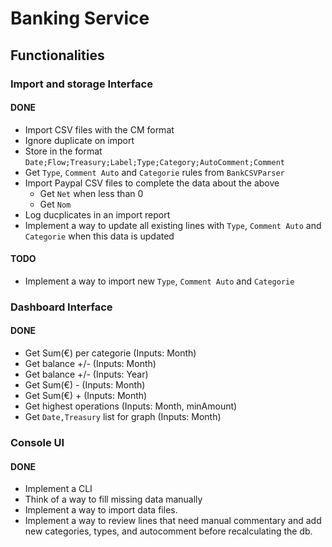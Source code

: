 # Banking Service

## Functionalities

### Import and storage Interface

#### DONE

- Import CSV files with the CM format
- Ignore duplicate on import
- Store in the format `Date;Flow;Treasury;Label;Type;Category;AutoComment;Comment`
- Get `Type`, `Comment Auto` and `Categorie` rules from `BankCSVParser`
- Import Paypal CSV files to complete the data about the above
	- Get `Net` when less than 0
	- Get `Nom`
- Log ducplicates in an import report
- Implement a way to update all existing lines with `Type`, `Comment Auto` and `Categorie` when this data is updated

#### TODO

- Implement a way to import new `Type`, `Comment Auto` and `Categorie`

### Dashboard Interface

#### DONE

- Get Sum(€) per categorie (Inputs: Month)
- Get balance +/- (Inputs: Month)
- Get balance +/- (Inputs: Year)
- Get Sum(€) - (Inputs: Month)
- Get Sum(€) + (Inputs: Month)
- Get highest operations (Inputs: Month, minAmount)
- Get `Date,Treasury` list for graph (Inputs: Month)

### Console UI

#### DONE

- Implement a CLI
- Think of a way to fill missing data manually
- Implement a way to import data files.
- Implement a way to review lines that need manual commentary and add new categories, types, and autocomment before recalculating the db.